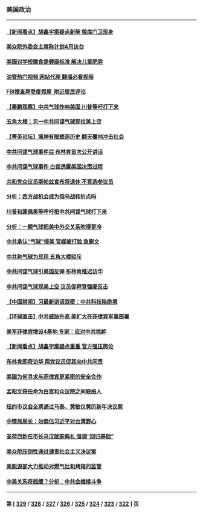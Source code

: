 ### 美国政治
---
#### [【新闻看点】胡鑫宇案疑点新解 粮库门卫现身](../../pages/ncid1078159/n13921921.md?02042045) 
#### [美众院外委会主席称计划4月访台](../../pages/ncid1078159/n13922155.md?02042045) 
#### [美国对学校膳食提健康标准 解决儿童肥胖](../../pages/ncid1078159/n13922117.md?02042045) 
#### [油管热门视频 网站代理 翻墙必看视频](http://138.2.39.72:81/youtube.html?epic-marker?02042045)
#### [FBI搜查拜登度假屋  附近居民评论](../../pages/ncid1078159/n13922141.md?02042045) 
#### [【秦鹏观察】中共气球炸响美国 川普等吁打下来](../../pages/ncid1078159/n13922003.md?02042045) 
#### [五角大楼：另一中共间谍气球现拉美上空](../../pages/ncid1078159/n13922030.md?02042045) 
#### [【菁英论坛】瘟神有眼塑造历史 翻天覆地冲击社会](../../pages/ncid1078159/n13921946.md?02042045) 
#### [中共间谍气球事件后 布林肯首次公开讲话](../../pages/ncid1078159/n13921910.md?02042045) 
#### [中共间谍气球事件 白宫透露美国决策过程](../../pages/ncid1078159/n13921938.md?02042045) 
#### [共和党众议员斯帕兹宣布将退休 不竞选参议员](../../pages/ncid1078159/n13921887.md?02042045) 
#### [分析：西方战机会成为俄乌战转折点吗](../../pages/ncid1078159/n13921876.md?02042045) 
#### [川普和蓬佩奥等呼吁把中共间谍气球打下来](../../pages/ncid1078159/n13921904.md?02042045) 
#### [分析：一颗气球把美中外交关系吹得更冷](../../pages/ncid1078159/n13921902.md?02042045) 
#### [中共承认“气球”侵美 官媒被打脸 急删文](../../pages/ncid1078159/n13921867.md?02042045) 
#### [中共称气球为民用 五角大楼驳斥](../../pages/ncid1078159/n13921872.md?02042045) 
#### [中共间谍气球引美国反弹 布林肯推迟访华](../../pages/ncid1078159/n13921843.md?02042045) 
#### [中共间谍气球现美上空 议员促拜登强硬反击](../../pages/ncid1078159/n13921818.md?02042045) 
#### [【中国禁闻】习最新讲话泄密：中共科技陷绝境](../../pages/ncid1078159/n13921155.md?02042045) 
#### [【环球直击】中共威胁升高 美扩大在菲律宾军事部署](../../pages/ncid1078159/n13921026.md?02042045) 
#### [美军菲律宾增设4基地 专家：应对中共挑衅](../../pages/ncid1078159/n13921065.md?02042045) 
#### [【新闻看点】胡鑫宇案疑点重重 官方强压舆论](../../pages/ncid1078159/n13921278.md?02042045) 
#### [布林肯即将访华 两党议员促其向中共问责](../../pages/ncid1078159/n13921399.md?02042045) 
#### [美国为何寻求与菲律宾更紧密的安全合作](../../pages/ncid1078159/n13921322.md?02042045) 
#### [孟昭文获任命为白宫和众议院之间联络人](../../pages/ncid1078159/n13921371.md?02042045) 
#### [纽约市议会全票通过马泰、黄敏仪黄历新年决议案](../../pages/ncid1078159/n13921369.md?02042045) 
#### [中情局局长：勿低估习近平对台湾野心](../../pages/ncid1078159/n13921368.md?02042045) 
#### [圣荷西新任市长马汉就职典礼 强调“回归基础”](../../pages/ncid1078159/n13921402.md?02042045) 
#### [美众院压倒性通过谴责社会主义决议案](../../pages/ncid1078159/n13921214.md?02042045) 
#### [美能源部大力推动对燃气灶和烤箱的监管](../../pages/ncid1078159/n13921237.md?02042045) 
#### [中美关系将趋缓？分析：中共会继续斗争](../../pages/ncid1078159/n13921288.md?02042045) 

---
#### 第 [ [329](./329.md?02042045) / [328](./328.md?02042045) / [327](./327.md?02042045) / [326](./326.md?02042045) / [325](./325.md?02042045) / [324](./324.md?02042045) / [323](./323.md?02042045) / [322](./322.md?02042045) ] 页
